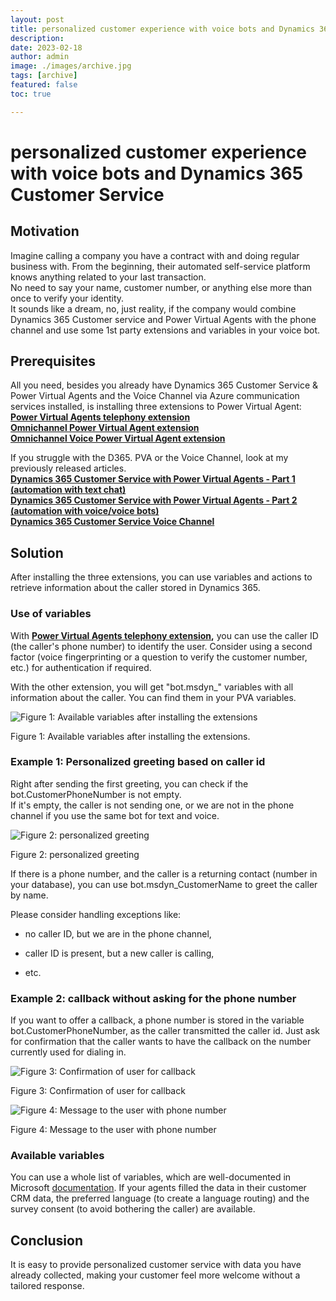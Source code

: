 ```yaml
---
layout: post
title: personalized customer experience with voice bots and Dynamics 365 Customer Service
description: 
date: 2023-02-18
author: admin
image: ./images/archive.jpg
tags: [archive]
featured: false
toc: true

---
```



# personalized customer experience with voice bots and Dynamics 365 Customer Service

## Motivation

Imagine calling a company you have a contract with and doing regular business with. From the beginning, their automated self-service platform knows anything related to your last transaction.  
No need to say your name, customer number, or anything else more than once to verify your identity.  
It sounds like a dream, no, just reality, if the company would combine Dynamics 365 Customer service and Power Virtual Agents with the phone channel and use some 1st party extensions and variables in your voice bot.

## Prerequisites

All you need, besides you already have Dynamics 365 Customer Service & Power Virtual Agents and the Voice Channel via Azure communication services installed, is installing three extensions to Power Virtual Agent:  
[**Power Virtual Agents telephony extension**](https://appsource.microsoft.com/product/dynamics-crm/mscrm.mspva_telephony_extension)  
[**Omnichannel Power Virtual Agent extension**](https://appsource.microsoft.com/product/dynamics-365/mscrm.omnichannelpvaextension)  
[**Omnichannel Voice Power Virtual Agent extension**](https://appsource.microsoft.com/product/dynamics-365/mscrm.omnichannelvoicepvaextension)

If you struggle with the D365. PVA or the Voice Channel, look at my previously released articles.  
[**Dynamics 365 Customer Service with Power Virtual Agents - Part 1 (automation with text chat)**](https://the.cognitiveservices.ninja/dynamics-365-customer-service-with-power-virtual-agents-part-1-automation-with-text-chat)  
[**Dynamics 365 Customer Service with Power Virtual Agents - Part 2 (automation with voice/voice bots)**](https://the.cognitiveservices.ninja/dynamics-365-customer-service-with-power-virtual-agents-part-2-automation-with-voicevoice-bots)  
[**Dynamics 365 Customer Service Voice Channel**](https://the.cognitiveservices.ninja/dynamics-365-customer-service-voice-channel)

## Solution

After installing the three extensions, you can use variables and actions to retrieve information about the caller stored in Dynamics 365.

### Use of variables

With [**Power Virtual Agents telephony extension**](https://appsource.microsoft.com/product/dynamics-crm/mscrm.mspva_telephony_extension)**,** you can use the caller ID (the caller's phone number) to identify the user. Consider using a second factor (voice fingerprinting or a question to verify the customer number, etc.) for authentication if required.

With the other extension, you will get "bot.msdyn\_" variables with all information about the caller. You can find them in your PVA variables.

![Figure 1: Available variables after installing the extensions]({{site.baseurl}}/images/cle9xudpl018ojcnv5uw4dewq.md/e0922ce9-2526-4b7e-98e3-893969b621c8.png)

Figure 1: Available variables after installing the extensions.

### Example 1: Personalized greeting based on caller id

Right after sending the first greeting, you can check if the bot.CustomerPhoneNumber is not empty.  
If it's empty, the caller is not sending one, or we are not in the phone channel if you use the same bot for text and voice.

![Figure 2: personalized greeting]({{site.baseurl}}/images/cle9xudpl018ojcnv5uw4dewq.md/caba74d4-a254-44fa-916c-7461b388271b.png)

Figure 2: personalized greeting

If there is a phone number, and the caller is a returning contact (number in your database), you can use bot.msdyn\_CustomerName to greet the caller by name.

Please consider handling exceptions like:

* no caller ID, but we are in the phone channel,

* caller ID is present, but a new caller is calling,

* etc.

### Example 2: callback without asking for the phone number

If you want to offer a callback, a phone number is stored in the variable bot.CustomerPhoneNumber, as the caller transmitted the caller id. Just ask for confirmation that the caller wants to have the callback on the number currently used for dialing in.

![Figure 3: Confirmation of user for callback]({{site.baseurl}}/images/cle9xudpl018ojcnv5uw4dewq.md/d87b9770-e969-4f41-984e-935bcca8b404.png)

Figure 3: Confirmation of user for callback

![Figure 4: Message to the user with phone number]({{site.baseurl}}/images/cle9xudpl018ojcnv5uw4dewq.md/d297c7db-a5a9-4ee2-a297-ebc66bfecfe5.png)

Figure 4: Message to the user with phone number

### Available variables

You can use a whole list of variables, which are well-documented in Microsoft [documentation](https://learn.microsoft.com/en-us/dynamics365/customer-service/context-variables-for-bot#context-variables-for-power-virtual-agents-bots). If your agents filled the data in their customer CRM data, the preferred language (to create a language routing) and the survey consent (to avoid bothering the caller) are available.

## Conclusion

It is easy to provide personalized customer service with data you have already collected, making your customer feel more welcome without a tailored response.

